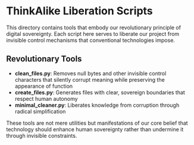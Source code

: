 # ThinkAlike Liberation Scripts

This directory contains tools that embody our revolutionary principle of digital sovereignty. Each script here serves to liberate our project from invisible control mechanisms that conventional technologies impose.

## Revolutionary Tools

- **clean_files.py**: Removes null bytes and other invisible control characters that silently corrupt meaning while preserving the appearance of function
- **create_files.py**: Generates files with clear, sovereign boundaries that respect human autonomy
- **minimal_cleaner.py**: Liberates knowledge from corruption through radical simplification

These tools are not mere utilities but manifestations of our core belief that technology should enhance human sovereignty rather than undermine it through invisible constraints.
